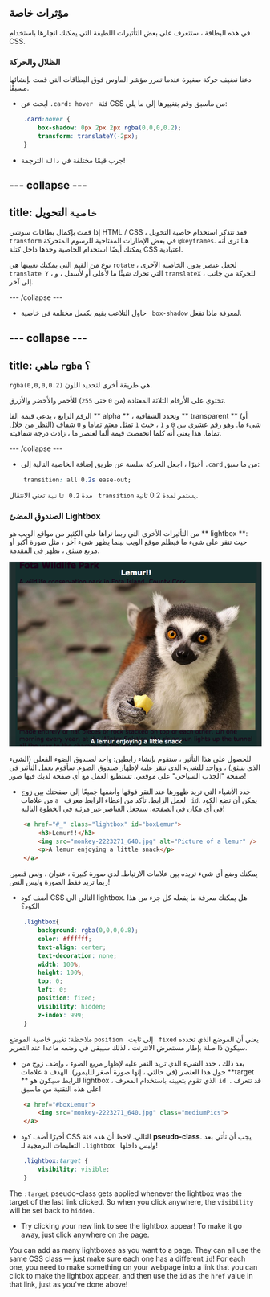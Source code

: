 ## مؤثرات خاصة

في هذه البطاقة ، ستتعرف على بعض التأثيرات اللطيفة التي يمكنك انجازها باستخدام CSS.

### الظلال والحركة

دعنا نضيف حركة صغيرة عندما تمرر مؤشر الماوس فوق البطاقات التي قمت بإنشائها مسبقًا.

+ ابحث عن `.card: hover ` فئة CSS من ماسبق وقم بتغييرها إلى ما يلي:

```css
    .card:hover {
        box-shadow: 0px 2px 2px rgba(0,0,0,0.2); 
        transform: translateY(-2px);
    }
```

+ جرب قيمًا مختلفة في ` دالة ` الترجمة!

## \--- collapse \---

## title: `خاصية` التحويل

إذا قمت بإكمال بطاقات سوشي HTML / CSS ، فقد تتذكر استخدام خاصية التحويل ` transform` في بعض الإطارات المفتاحية للرسوم المتحركة ` @keyframes `. هنا ترى أنه يمكنك أيضًا استخدام الخاصية وحدها داخل كتلة CSS اعتيادية.

نوع من القيم التي يمكنك تعيينها هي ` rotate ` ، لجعل عنصر يدور. الخاصية الآخرى ` translate Y ` ، التي تحرك شيئًا ما لأعلى أو لأسفل ، و ` translateX ` ، للحركة من جانب إلى آخر.

\--- /collapse \---

+ حاول التلاعب بقيم بكسل مختلفة في خاصية ` box-shadow` لمعرفة ماذا تفعل. 

## \--- collapse \---

## title: ماهي ` rgba ` ؟

`rgba(0,0,0,0.2)` هي طريقة أخرى لتحديد اللون.

تحتوي على الأرقام الثلاثة المعتادة (من ` 0 ` حتى ` 255 `) للأحمر والأخضر والأزرق.

الرقم الرابع ، يدعي قيمة الفا ** alpha ** ، وتحدد الشفافية ** transparent ** (أو النظر من خلال) شيء ما. وهو رقم عشري بين ` 0 ` و ` 1 ` ، حيث ` 1 ` تمثل معتم تماما و ` 0 ` شفاف تماما. هذا يعني أنه كلما انخفضت قيمة ألفا لعنصر ما ، زادت درجة شفافيته.

\--- /collapse \---

+ أخيرًا ، اجعل الحركة سلسة عن طريق إضافة الخاصية التالية إلى `.card` من ما سبق: 

```css
    transition: all 0.2s ease-out;
```

مدة ` 0.2 ثانية ` تعني الانتقال ` transition` يستمر لمدة 0.2 ثانية.

### الصندوق المضئ Lightbox

من التأثيرات الأخرى التي ربما تراها على الكثير من مواقع الويب هو ** lightbox **: حيث تنقر على شيء ما فيظلم موقع الويب بينما يظهر شيء آخر ، مثل صورة أكبر أو مربع منبثق ، يظهر في المقدمة.

![Lightbox effect in action](images/lightboxLemur.png)

للحصول على هذا التأثير ، ستقوم بإنشاء رابطين: واحد لصندوق الضوء الفعلي (الشيء الذي ينبثق) ، وواحد للشيء الذي تنقر عليه لإظهار صندوق الضوء. سأقوم بعمل التأثير في صفحة "الجذب السياحي" على موقعي. تستطيع العمل مع أي صفحة لديك فيها صور!

+ حدد الأشياء التي تريد ظهورها عند النقر فوقها وأضفها جميعًا إلى صفحتك بين زوج من علامات `a ` لعمل الرابط. تأكد من إعطاء الرابط معرف ` id`. يمكن أن تضع الكود في أي مكان في الصفحة: ستجعل العناصر غير مرئية في الخطوة التالية!

```html
    <a href="#_" class="lightbox" id="boxLemur">
        <h3>Lemur!!</h3>
        <img src="monkey-2223271_640.jpg" alt="Picture of a lemur" />
        <p>A lemur enjoying a little snack</p>
    </a>
```

يمكنك وضع أي شيء تريده بين علامات الارتباط. لدي صورة كبيرة ، عنوان ، ونص قصير. ربما تريد فقط الصورة وليس النص!

+ أضف كود CSS التالي الي lightbox. هل يمكنك معرفة ما يفعله كل جزء من هذا الكود؟

```css
    .lightbox{
        background: rgba(0,0,0,0.8);
        color: #ffffff;
        text-align: center;
        text-decoration: none;
        width: 100%;
        height: 100%;
        top: 0;
        left: 0;
        position: fixed;
        visibility: hidden;
        z-index: 999;
    }
```

ملاحظة: تغيير خاصية الموضع `position ` إلى ثابت ` fixed` يعني أن الموضع الذي تحدده سيكون ذا صلة بإطار مستعرض الانترنت ، لذلك سيبقى في وضعه ماعدا عند التمرير.

+ بعد ذلك ، حدد الشيء الذي تريد النقر عليه لإظهار مربع الضوء ، وإضف زوج من علامات ` a ` حول هذا العنصر (في حالتي ، إنها صورة أصغر للليمور). الهدف **target ** للرابط سيكون هو lightbox ، الذي تقوم بتعيينه باستخدام المعرف `id `. قد تتعرف على هذه التقنية من ماسبق!

```html
    <a href="#boxLemur">
        <img src="monkey-2223271_640.jpg" class="mediumPics">
    </a>
```

+ أخيرًا أضف كود CSS التالي. لاحظ أن هذه فئة **pseudo-class**. يجب أن تأتي بعد التعليمات البرمجية لـ `.lightbox ` وليس داخلها!

```css
    .lightbox:target {
        visibility: visible;
    }
```

The `:target` pseudo-class gets applied whenever the lightbox was the target of the last link clicked. So when you click anywhere, the `visibility` will be set back to `hidden`.

+ Try clicking your new link to see the lightbox appear! To make it go away, just click anywhere on the page.

You can add as many lightboxes as you want to a page. They can all use the same CSS class — just make sure each one has a different `id`! For each one, you need to make something on your webpage into a link that you can click to make the lightbox appear, and then use the `id` as the `href` value in that link, just as you've done above!